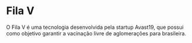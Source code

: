 # Fila V

O Fila V é uma tecnologia desenvolvida pela startup Avast19, que possui como
objetivo garantir a vacinação livre de aglomerações para brasileira.



